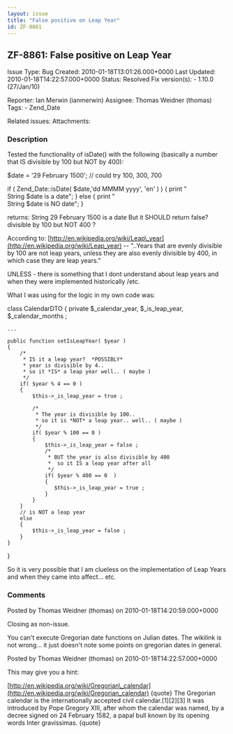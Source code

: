 ```yaml
---
layout: issue
title: "False positive on Leap Year"
id: ZF-8861
---
```


ZF-8861: False positive on Leap Year
------------------------------------

 Issue Type: Bug Created: 2010-01-18T13:01:26.000+0000 Last Updated: 2010-01-18T14:22:57.000+0000 Status: Resolved Fix version(s): - 1.10.0 (27/Jan/10)
 
 Reporter:  Ian Merwin (ianmerwin)  Assignee:  Thomas Weidner (thomas)  Tags: - Zend\_Date
 
 Related issues: 
 Attachments: 
### Description

Tested the functionality of isDate() with the following (basically a number that IS divisible by 100 but NOT by 400):

$date = '29 February 1500'; // could try 100, 300, 700

if ( Zend\_Date::isDate( $date,'dd MMMM yyyy', 'en' ) ) { print "  
String $date is a date"; } else { print "  
String $date is NO date"; }

returns: String 29 February 1500 is a date But it SHOULD return false? divisible by 100 but NOT 400 ?

According to: [http://en.wikipedia.org/wiki/Leap\_year](http://en.wikipedia.org/wiki/Leap_year) -- "..Years that are evenly divisible by 100 are not leap years, unless they are also evenly divisible by 400, in which case they are leap years."

UNLESS - there is something that I dont understand about leap years and when they were implemented historically /etc.

What I was using for the logic in my own code was:

class CalendarDTO { private $\_calendar\_year, $\_is\_leap\_year, $\_calendar\_months ;

 
    ...
    
    public function setIsLeapYear( $year )
    {
        /*
         * IS it a leap year?  *POSSIBLY*
         * year is divisible by 4..
         * so it *IS* a leap year well.. ( maybe )
         */
        if( $year % 4 == 0 )
        {
            $this->_is_leap_year = true ;
    
            /*
             * The year is divisible by 100..
             * so it is *NOT* a leap year.. well.. ( maybe )
             */
            if( $year % 100 == 0 )
            {
                $this->_is_leap_year = false ;
                /*
                 * BUT the year is also divisible by 400
                 *  so it IS a leap year after all
                 */
                if( $year % 400 == 0  )
                {
                   $this->_is_leap_year = true ;
                }
            }
        }
        // is NOT a leap year
        else
        {
            $this->_is_leap_year = false ;
        }
    }


}

So it is very possible that I am clueless on the implementation of Leap Years and when they came into affect... etc.

 

 

### Comments

Posted by Thomas Weidner (thomas) on 2010-01-18T14:20:59.000+0000

Closing as non-issue.

You can't execute Gregorian date functions on Julian dates. The wikilink is not wrong... it just doesn't note some points on gregorian dates in general.

 

 

Posted by Thomas Weidner (thomas) on 2010-01-18T14:22:57.000+0000

This may give you a hint:

[http://en.wikipedia.org/wiki/Gregorian\_calendar](http://en.wikipedia.org/wiki/Gregorian_calendar) {quote} The Gregorian calendar is the internationally accepted civil calendar.[1][2][3] It was introduced by Pope Gregory XIII, after whom the calendar was named, by a decree signed on 24 February 1582, a papal bull known by its opening words Inter gravissimas. {quote}

 

 